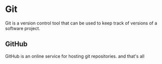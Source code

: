# Git

Git is a version control tool that can be used to keep track of versions of a software project.

## GitHub

GitHub is an online service for hosting git repositories. and that's all 
